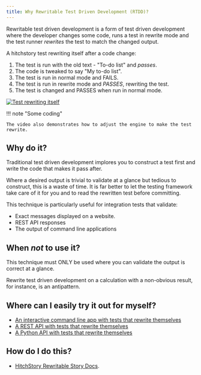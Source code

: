 ```yaml
---
title: Why Rewritable Test Driven Development (RTDD)?
---
```


Rewritable test driven development is a form of test driven development
where the developer changes some code, runs a test in rewrite mode
and the test runner *rewrites* the test to match the changed output.

A hitchstory test rewriting itself after a code change:

1. The test is run with the old text - "To-do list" and *passes*.
2. The code is tweaked to say "My to-do list".
3. The test is run in normal mode and FAILS.
5. The test is run in rewrite mode and *PASSES*, rewriting the test.
6. The test is changed and PASSES when run in normal mode.

[![Test rewriting itself](https://hitchdev.com/images/video-thumb.png)](https://vimeo.com/822561823 "Test rewriting itself")

!!! note "Some coding"

    The video also demonstrates how to adjust the engine to make the test rewrite.

## Why do it?

Traditional test driven development implores you to construct a test first
and write the code that makes it pass after.

Where a desired output is trivial to validate at a glance but tedious
to construct, this is a waste of time. It is far better to let the
testing framework take care of it for you and to read the rewritten
test before committing.

This technique is particularly useful for integration tests that validate:

* Exact messages displayed on a website.
* REST API responses
* The output of command line applications


## When *not* to use it?

This technique must ONLY be used where you can validate the output is correct
at a glance.

Rewrite test driven development on a calculation with a non-obvious result,
for instance, is an antipattern.


## Where can I easily try it out for myself?

* [An interactive command line app with tests that rewrite themselves](https://github.com/hitchdev/hitchstory/tree/master/examples/commandline)
* [A REST API with tests that rewrite themselves](https://github.com/hitchdev/hitchstory/tree/master/examples/restapi)
* [A Python API with tests that rewrite themselves](https://github.com/hitchdev/hitchstory/tree/master/examples/pythonapi)


## How do I do this?

* [HitchStory Rewritable Story Docs](../../using/engine/rewrite-story).
